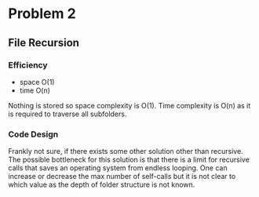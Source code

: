 # Problem 2
## File Recursion

### Efficiency

- space   O(1)
- time    O(n)

Nothing is stored so space complexity is O(1).
Time complexity is O(n) as it is required to traverse all subfolders.

### Code Design

Frankly not sure, if there exists some other solution other than recursive.
The possible bottleneck for this solution is that there is a limit for recursive calls that saves an operating system from endless looping.
One can increase or decrease the max number of self-calls but it is not clear to which value as the depth of folder structure is not known.